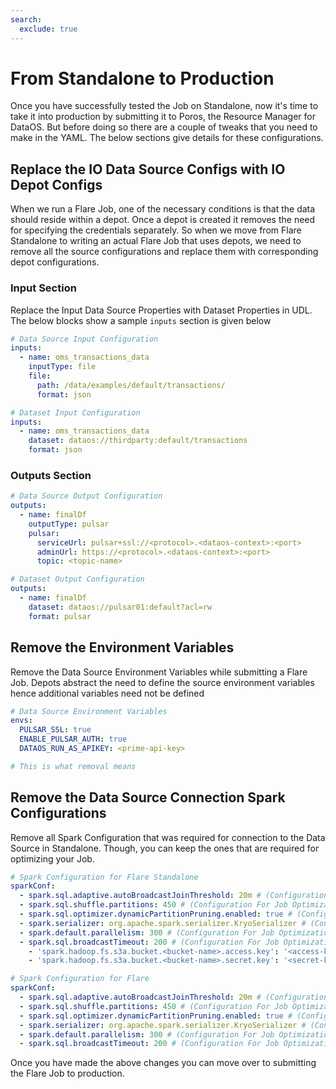 ```yaml
---
search:
  exclude: true
---
```


# From Standalone to Production


Once you have successfully tested the Job on Standalone, now it's time to take it into production by submitting it to Poros, the Resource Manager for DataOS. But before doing so there are a couple of tweaks that you need to make in the YAML. The below sections give details for these configurations.

## Replace the IO Data Source Configs with IO Depot Configs

When we run a Flare Job, one of the necessary conditions is that the data should reside within a depot. Once a depot is created it removes the need for specifying the credentials separately. So when we move from Flare Standalone to writing an actual Flare Job that uses depots, we need to remove all the source configurations and replace them with corresponding depot configurations.

### **Input Section**

Replace the Input Data Source Properties with Dataset Properties in UDL. The below blocks show a sample `inputs` section  is given below

```yaml
# Data Source Input Configuration
inputs:
  - name: oms_transactions_data
    inputType: file
    file:
      path: /data/examples/default/transactions/
      format: json
```

```yaml
# Dataset Input Configuration 
inputs:
  - name: oms_transactions_data
    dataset: dataos://thirdparty:default/transactions
    format: json

```

### **Outputs Section**

```yaml
# Data Source Output Configuration
outputs:
  - name: finalDf
    outputType: pulsar
    pulsar:
      serviceUrl: pulsar+ssl://<protocol>.<dataos-context>:<port>
      adminUrl: https://<protocol>.<dataos-context>:<port>
      topic: <topic-name>
```

```yaml
# Dataset Output Configuration 
outputs:
  - name: finalDf
    dataset: dataos://pulsar01:default?acl=rw
    format: pulsar

```

## Remove the Environment Variables

Remove the Data Source Environment Variables while submitting a Flare Job. Depots abstract the need to define the source environment variables hence additional variables need not be defined

```yaml
# Data Source Environment Variables
envs:
  PULSAR_SSL: true
  ENABLE_PULSAR_AUTH: true
  DATAOS_RUN_AS_APIKEY: <prime-api-key>
```

```yaml
# This is what removal means 

```

## Remove the Data Source Connection Spark Configurations

Remove all Spark Configuration that was required for connection to the Data Source in Standalone. Though, you can keep the ones that are required for optimizing your Job.

```yaml
# Spark Configuration for Flare Standalone
sparkConf:
  - spark.sql.adaptive.autoBroadcastJoinThreshold: 20m # (Configuration For Job Optimization)
  - spark.sql.shuffle.partitions: 450 # (Configuration For Job Optimization)
  - spark.sql.optimizer.dynamicPartitionPruning.enabled: true # (Configuration For Job Optimization)
  - spark.serializer: org.apache.spark.serializer.KryoSerializer # (Configuration For Job Optimization)
  - spark.default.parallelism: 300 # (Configuration For Job Optimization)
  - spark.sql.broadcastTimeout: 200 # (Configuration For Job Optimization)
	- 'spark.hadoop.fs.s3a.bucket.<bucket-name>.access.key': '<access-key>' # (Configuration For Data Source Connection)
	- 'spark.hadoop.fs.s3a.bucket.<bucket-name>.secret.key': '<secret-key>' # (Configuration For Data Source Connection)
```

```yaml
# Spark Configuration for Flare
sparkConf:
  - spark.sql.adaptive.autoBroadcastJoinThreshold: 20m # (Configuration For Job Optimization)
  - spark.sql.shuffle.partitions: 450 # (Configuration For Job Optimization)
  - spark.sql.optimizer.dynamicPartitionPruning.enabled: true # (Configuration For Job Optimization)
  - spark.serializer: org.apache.spark.serializer.KryoSerializer # (Configuration For Job Optimization)
  - spark.default.parallelism: 300 # (Configuration For Job Optimization)
  - spark.sql.broadcastTimeout: 200 # (Configuration For Job Optimization)

```

Once you have made the above changes you can move over to submitting the Flare Job to production.